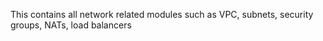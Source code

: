 This contains all network related modules such as VPC, subnets, security groups, NATs, load balancers
